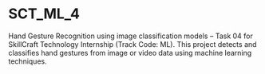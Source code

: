 # SCT_ML_4
Hand Gesture Recognition using image classification models – Task 04 for SkillCraft Technology Internship (Track Code: ML). This project detects and classifies hand gestures from image or video data using machine learning techniques.
